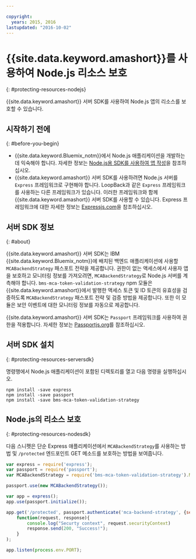 ```yaml
---

copyright:
  years: 2015, 2016
lastupdated: "2016-10-02"
---
```


# {{site.data.keyword.amashort}}를 사용하여 Node.js 리소스 보호
{: #protecting-resources-nodejs}


{{site.data.keyword.amashort}} 서버 SDK를 사용하여 Node.js 앱의 리소스를 보호할 수 있습니다.

## 시작하기 전에
{: #before-you-begin}

* {{site.data.keyword.Bluemix_notm}}에서 Node.js 애플리케이션을 개발하는 데 익숙해야 합니다. 자세한 정보는 [Node.js용 SDK를 사용하여 앱 작성](https://console.{DomainName}/docs/runtimes/nodejs/index.html#nodejs_runtime)을 참조하십시오. 
* {{site.data.keyword.amashort}} 서버 SDK를 사용하려면 Node.js 서버를 `Express` 프레임워크로 구현해야 합니다. LoopBack과 같은 `Express` 프레임워크를 사용하는 다른 프레임워크가 있습니다. 이러한 프레임워크와 함께 {{site.data.keyword.amashort}} 서버 SDK를 사용할 수 있습니다. Express 프레임워크에 대한 자세한 정보는 [Expressjs.com](http://expressjs.com/)을 참조하십시오. 

## 서버 SDK 정보
{: #about}

{{site.data.keyword.amashort}} 서버 SDK는 IBM {{site.data.keyword.Bluemix_notm}}에 배치된 백엔드 애플리케이션에 사용할 `MCABackendStrategy` 패스포트 전략을 제공합니다. 권한이 없는 액세스에서 사용자 앱을 보호하고 모니터링 정보를 가져오려면, `MCABackendStrategy`로 Node.js 서버를 계측해야 합니다. `bms-mca-token-validation-strategy` npm 모듈은 {{site.data.keyword.amashort}}에서 발행한 액세스 토큰 및 ID 토큰의 유효성을 검증하도록 `MCABackendStrategy` 패스포트 전략 및 검증 방법을 제공합니다. 또한 이 모듈은 보안 이벤트에 대한 모니터링 정보를 자동으로 제공합니다. 

{{site.data.keyword.amashort}} 서버 SDK는 `Passport` 프레임워크를 사용하여 권한을 적용합니다. 자세한 정보는 [Passportjs.org](http://passportjs.org/)를 참조하십시오. 

## 서버 SDK 설치
{: #protecting-resources-serversdk}

명령행에서 Node.js 애플리케이션이 포함된 디렉토리를 열고 다음 명령을 실행하십시오. 

```
npm install -save express
npm install -save passport
npm install -save bms-mca-token-validation-strategy
```

## Node.js의 리소스 보호
{: #protecting-resources-nodesdk}

다음 스니펫은 단순 Express 애플리케이션에서 `MCABackendStrategy`를 사용하는 방법 및 `/protected` 엔드포인트 GET 메소드를 보호하는 방법을 보여줍니다. 

```JavaScript
var express = require('express');
var passport = require('passport');
var MCABackendStrategy = require('bms-mca-token-validation-strategy').MCABackendStrategy;

passport.use(new MCABackendStrategy());

var app = express();
app.use(passport.initialize());

app.get('/protected', passport.authenticate('mca-backend-strategy', {session: false }),
    function(request, response){
		console.log("Securty context", request.securityContext)    
		response.send(200, "Success!");
    }
);

app.listen(process.env.PORT);
```
